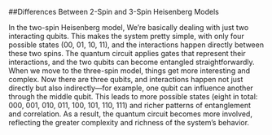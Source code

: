 ##Differences Between 2-Spin and 3-Spin Heisenberg Models

In the two-spin Heisenberg model, We’re basically dealing with just two interacting qubits. This makes the system pretty simple, with only four possible states (00, 01, 10, 11), and the interactions happen directly between these two spins. The quantum circuit applies gates that represent their interactions, and the two qubits can become entangled straightforwardly. When we move to the three-spin model, things get more interesting and complex. Now there are three qubits, and interactions happen not just directly but also indirectly—for example, one qubit can influence another through the middle qubit. This leads to more possible states (eight in total: 000, 001, 010, 011, 100, 101, 110, 111) and richer patterns of entanglement and correlation. As a result, the quantum circuit becomes more involved, reflecting the greater complexity and richness of the system’s behavior. 
